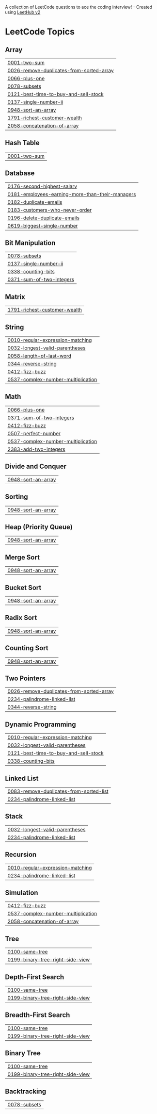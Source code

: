 A collection of LeetCode questions to ace the coding interview! - Created using [LeetHub v2](https://github.com/arunbhardwaj/LeetHub-2.0)
<!---LeetCode Topics Start-->
# LeetCode Topics
## Array
|  |
| ------- |
| [0001-two-sum](https://github.com/habeebckd/Leetcode/tree/master/0001-two-sum) |
| [0026-remove-duplicates-from-sorted-array](https://github.com/habeebckd/Leetcode/tree/master/0026-remove-duplicates-from-sorted-array) |
| [0066-plus-one](https://github.com/habeebckd/Leetcode/tree/master/0066-plus-one) |
| [0078-subsets](https://github.com/habeebckd/Leetcode/tree/master/0078-subsets) |
| [0121-best-time-to-buy-and-sell-stock](https://github.com/habeebckd/Leetcode/tree/master/0121-best-time-to-buy-and-sell-stock) |
| [0137-single-number-ii](https://github.com/habeebckd/Leetcode/tree/master/0137-single-number-ii) |
| [0948-sort-an-array](https://github.com/habeebckd/Leetcode/tree/master/0948-sort-an-array) |
| [1791-richest-customer-wealth](https://github.com/habeebckd/Leetcode/tree/master/1791-richest-customer-wealth) |
| [2058-concatenation-of-array](https://github.com/habeebckd/Leetcode/tree/master/2058-concatenation-of-array) |
## Hash Table
|  |
| ------- |
| [0001-two-sum](https://github.com/habeebckd/Leetcode/tree/master/0001-two-sum) |
## Database
|  |
| ------- |
| [0176-second-highest-salary](https://github.com/habeebckd/Leetcode/tree/master/0176-second-highest-salary) |
| [0181-employees-earning-more-than-their-managers](https://github.com/habeebckd/Leetcode/tree/master/0181-employees-earning-more-than-their-managers) |
| [0182-duplicate-emails](https://github.com/habeebckd/Leetcode/tree/master/0182-duplicate-emails) |
| [0183-customers-who-never-order](https://github.com/habeebckd/Leetcode/tree/master/0183-customers-who-never-order) |
| [0196-delete-duplicate-emails](https://github.com/habeebckd/Leetcode/tree/master/0196-delete-duplicate-emails) |
| [0619-biggest-single-number](https://github.com/habeebckd/Leetcode/tree/master/0619-biggest-single-number) |
## Bit Manipulation
|  |
| ------- |
| [0078-subsets](https://github.com/habeebckd/Leetcode/tree/master/0078-subsets) |
| [0137-single-number-ii](https://github.com/habeebckd/Leetcode/tree/master/0137-single-number-ii) |
| [0338-counting-bits](https://github.com/habeebckd/Leetcode/tree/master/0338-counting-bits) |
| [0371-sum-of-two-integers](https://github.com/habeebckd/Leetcode/tree/master/0371-sum-of-two-integers) |
## Matrix
|  |
| ------- |
| [1791-richest-customer-wealth](https://github.com/habeebckd/Leetcode/tree/master/1791-richest-customer-wealth) |
## String
|  |
| ------- |
| [0010-regular-expression-matching](https://github.com/habeebckd/Leetcode/tree/master/0010-regular-expression-matching) |
| [0032-longest-valid-parentheses](https://github.com/habeebckd/Leetcode/tree/master/0032-longest-valid-parentheses) |
| [0058-length-of-last-word](https://github.com/habeebckd/Leetcode/tree/master/0058-length-of-last-word) |
| [0344-reverse-string](https://github.com/habeebckd/Leetcode/tree/master/0344-reverse-string) |
| [0412-fizz-buzz](https://github.com/habeebckd/Leetcode/tree/master/0412-fizz-buzz) |
| [0537-complex-number-multiplication](https://github.com/habeebckd/Leetcode/tree/master/0537-complex-number-multiplication) |
## Math
|  |
| ------- |
| [0066-plus-one](https://github.com/habeebckd/Leetcode/tree/master/0066-plus-one) |
| [0371-sum-of-two-integers](https://github.com/habeebckd/Leetcode/tree/master/0371-sum-of-two-integers) |
| [0412-fizz-buzz](https://github.com/habeebckd/Leetcode/tree/master/0412-fizz-buzz) |
| [0507-perfect-number](https://github.com/habeebckd/Leetcode/tree/master/0507-perfect-number) |
| [0537-complex-number-multiplication](https://github.com/habeebckd/Leetcode/tree/master/0537-complex-number-multiplication) |
| [2383-add-two-integers](https://github.com/habeebckd/Leetcode/tree/master/2383-add-two-integers) |
## Divide and Conquer
|  |
| ------- |
| [0948-sort-an-array](https://github.com/habeebckd/Leetcode/tree/master/0948-sort-an-array) |
## Sorting
|  |
| ------- |
| [0948-sort-an-array](https://github.com/habeebckd/Leetcode/tree/master/0948-sort-an-array) |
## Heap (Priority Queue)
|  |
| ------- |
| [0948-sort-an-array](https://github.com/habeebckd/Leetcode/tree/master/0948-sort-an-array) |
## Merge Sort
|  |
| ------- |
| [0948-sort-an-array](https://github.com/habeebckd/Leetcode/tree/master/0948-sort-an-array) |
## Bucket Sort
|  |
| ------- |
| [0948-sort-an-array](https://github.com/habeebckd/Leetcode/tree/master/0948-sort-an-array) |
## Radix Sort
|  |
| ------- |
| [0948-sort-an-array](https://github.com/habeebckd/Leetcode/tree/master/0948-sort-an-array) |
## Counting Sort
|  |
| ------- |
| [0948-sort-an-array](https://github.com/habeebckd/Leetcode/tree/master/0948-sort-an-array) |
## Two Pointers
|  |
| ------- |
| [0026-remove-duplicates-from-sorted-array](https://github.com/habeebckd/Leetcode/tree/master/0026-remove-duplicates-from-sorted-array) |
| [0234-palindrome-linked-list](https://github.com/habeebckd/Leetcode/tree/master/0234-palindrome-linked-list) |
| [0344-reverse-string](https://github.com/habeebckd/Leetcode/tree/master/0344-reverse-string) |
## Dynamic Programming
|  |
| ------- |
| [0010-regular-expression-matching](https://github.com/habeebckd/Leetcode/tree/master/0010-regular-expression-matching) |
| [0032-longest-valid-parentheses](https://github.com/habeebckd/Leetcode/tree/master/0032-longest-valid-parentheses) |
| [0121-best-time-to-buy-and-sell-stock](https://github.com/habeebckd/Leetcode/tree/master/0121-best-time-to-buy-and-sell-stock) |
| [0338-counting-bits](https://github.com/habeebckd/Leetcode/tree/master/0338-counting-bits) |
## Linked List
|  |
| ------- |
| [0083-remove-duplicates-from-sorted-list](https://github.com/habeebckd/Leetcode/tree/master/0083-remove-duplicates-from-sorted-list) |
| [0234-palindrome-linked-list](https://github.com/habeebckd/Leetcode/tree/master/0234-palindrome-linked-list) |
## Stack
|  |
| ------- |
| [0032-longest-valid-parentheses](https://github.com/habeebckd/Leetcode/tree/master/0032-longest-valid-parentheses) |
| [0234-palindrome-linked-list](https://github.com/habeebckd/Leetcode/tree/master/0234-palindrome-linked-list) |
## Recursion
|  |
| ------- |
| [0010-regular-expression-matching](https://github.com/habeebckd/Leetcode/tree/master/0010-regular-expression-matching) |
| [0234-palindrome-linked-list](https://github.com/habeebckd/Leetcode/tree/master/0234-palindrome-linked-list) |
## Simulation
|  |
| ------- |
| [0412-fizz-buzz](https://github.com/habeebckd/Leetcode/tree/master/0412-fizz-buzz) |
| [0537-complex-number-multiplication](https://github.com/habeebckd/Leetcode/tree/master/0537-complex-number-multiplication) |
| [2058-concatenation-of-array](https://github.com/habeebckd/Leetcode/tree/master/2058-concatenation-of-array) |
## Tree
|  |
| ------- |
| [0100-same-tree](https://github.com/habeebckd/Leetcode/tree/master/0100-same-tree) |
| [0199-binary-tree-right-side-view](https://github.com/habeebckd/Leetcode/tree/master/0199-binary-tree-right-side-view) |
## Depth-First Search
|  |
| ------- |
| [0100-same-tree](https://github.com/habeebckd/Leetcode/tree/master/0100-same-tree) |
| [0199-binary-tree-right-side-view](https://github.com/habeebckd/Leetcode/tree/master/0199-binary-tree-right-side-view) |
## Breadth-First Search
|  |
| ------- |
| [0100-same-tree](https://github.com/habeebckd/Leetcode/tree/master/0100-same-tree) |
| [0199-binary-tree-right-side-view](https://github.com/habeebckd/Leetcode/tree/master/0199-binary-tree-right-side-view) |
## Binary Tree
|  |
| ------- |
| [0100-same-tree](https://github.com/habeebckd/Leetcode/tree/master/0100-same-tree) |
| [0199-binary-tree-right-side-view](https://github.com/habeebckd/Leetcode/tree/master/0199-binary-tree-right-side-view) |
## Backtracking
|  |
| ------- |
| [0078-subsets](https://github.com/habeebckd/Leetcode/tree/master/0078-subsets) |
<!---LeetCode Topics End-->